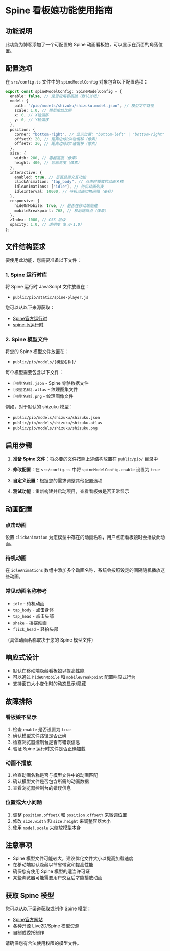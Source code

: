 # Spine 看板娘功能使用指南

## 功能说明

此功能为博客添加了一个可配置的 Spine 动画看板娘，可以显示在页面的角落位置。

## 配置选项

在 `src/config.ts` 文件中的 `spineModelConfig` 对象包含以下配置选项：

```typescript
export const spineModelConfig: SpineModelConfig = {
  enable: false, // 是否启用看板娘（默认关闭）
  model: {
    path: "/pio/models/shizuku/shizuku.model.json", // 模型文件路径
    scale: 1.0, // 模型缩放比例
    x: 0, // X轴偏移
    y: 0, // Y轴偏移
  },
  position: {
    corner: "bottom-right", // 显示位置: "bottom-left" | "bottom-right" | "top-left" | "top-right"
    offsetX: 20, // 距离边缘的X轴偏移（像素）
    offsetY: 20, // 距离边缘的Y轴偏移（像素）
  },
  size: {
    width: 280, // 容器宽度（像素）
    height: 400, // 容器高度（像素）
  },
  interactive: {
    enabled: true, // 是否启用交互功能
    clickAnimation: "tap_body", // 点击时播放的动画名称
    idleAnimations: ["idle"], // 待机动画列表
    idleInterval: 10000, // 待机动画切换间隔（毫秒）
  },
  responsive: {
    hideOnMobile: true, // 是否在移动端隐藏
    mobileBreakpoint: 768, // 移动端断点（像素）
  },
  zIndex: 1000, // CSS 层级
  opacity: 1.0, // 透明度（0.0-1.0）
};
```

## 文件结构要求

要使用此功能，您需要准备以下文件：

### 1. Spine 运行时库
将 Spine 运行时 JavaScript 文件放置在：
- `public/pio/static/spine-player.js`

您可以从以下来源获取：
- [Spine官方运行时](http://esotericsoftware.com/spine-runtimes)
- [spine-ts运行时](https://github.com/EsotericSoftware/spine-runtimes/tree/4.1/spine-ts)

### 2. Spine 模型文件
将您的 Spine 模型文件放置在：
- `public/pio/models/[模型名称]/`

每个模型需要包含以下文件：
- `[模型名称].json` - Spine 骨骼数据文件
- `[模型名称].atlas` - 纹理图集文件  
- `[模型名称].png` - 纹理图像文件

例如，对于默认的 shizuku 模型：
- `public/pio/models/shizuku/shizuku.json`
- `public/pio/models/shizuku/shizuku.atlas`
- `public/pio/models/shizuku/shizuku.png`

## 启用步骤

1. **准备 Spine 文件**：将必要的文件按照上述结构放置在 `public/pio/` 目录中

2. **修改配置**：在 `src/config.ts` 中将 `spineModelConfig.enable` 设置为 `true`

3. **自定义设置**：根据您的需求调整其他配置选项

4. **测试功能**：重新构建并启动项目，查看看板娘是否正常显示

## 动画配置

### 点击动画
设置 `clickAnimation` 为您模型中存在的动画名称，用户点击看板娘时会播放此动画。

### 待机动画
在 `idleAnimations` 数组中添加多个动画名称，系统会按照设定的间隔随机播放这些动画。

### 常见动画名称参考
- `idle` - 待机动画
- `tap_body` - 点击身体
- `tap_head` - 点击头部  
- `shake` - 摇摆动画
- `flick_head` - 轻拍头部

（具体动画名称取决于您的 Spine 模型文件）

## 响应式设计

- 默认在移动端隐藏看板娘以提高性能
- 可以通过 `hideOnMobile` 和 `mobileBreakpoint` 配置响应式行为
- 支持窗口大小变化时的动态显示/隐藏

## 故障排除

### 看板娘不显示
1. 检查 `enable` 是否设置为 `true`
2. 确认模型文件路径是否正确
3. 检查浏览器控制台是否有错误信息
4. 验证 Spine 运行时文件是否正确加载

### 动画不播放
1. 检查动画名称是否与模型文件中的动画匹配
2. 确认模型文件是否包含所需的动画数据
3. 查看浏览器控制台的错误信息

### 位置或大小问题
1. 调整 `position.offsetX` 和 `position.offsetY` 来微调位置
2. 修改 `size.width` 和 `size.height` 来调整容器大小
3. 使用 `model.scale` 来缩放模型本身

## 注意事项

- Spine 模型文件可能较大，建议优化文件大小以提高加载速度
- 在移动端默认隐藏以节省带宽和提高性能
- 确保您有使用 Spine 模型的适当许可证
- 某些浏览器可能需要用户交互后才能播放动画

## 获取 Spine 模型

您可以从以下渠道获取或制作 Spine 模型：
- [Spine官方网站](http://esotericsoftware.com/)
- 各种开源 Live2D/Spine 模型资源
- 自制或委托制作

请确保您有合法使用权限的模型文件。